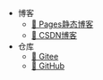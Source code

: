* 博客
  * [📖 Pages静态博客](https://yankeyon.gitee.io/#/)
  * [📙 CSDN博客](https://blog.csdn.net/Lonelyooacz)
* 仓库
  * [📁 Gitee](https://gitee.com/YanKeyon)
  * [📂 GitHub](https://github.com/KeyonYan)